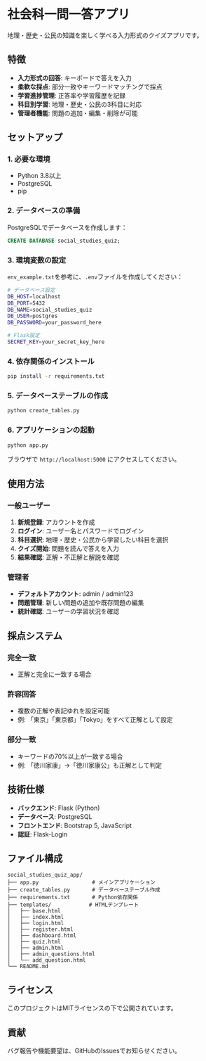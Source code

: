 # 社会科一問一答アプリ

地理・歴史・公民の知識を楽しく学べる入力形式のクイズアプリです。

## 特徴

- **入力形式の回答**: キーボードで答えを入力
- **柔軟な採点**: 部分一致やキーワードマッチングで採点
- **学習進捗管理**: 正答率や学習履歴を記録
- **科目別学習**: 地理・歴史・公民の3科目に対応
- **管理者機能**: 問題の追加・編集・削除が可能

## セットアップ

### 1. 必要な環境

- Python 3.8以上
- PostgreSQL
- pip

### 2. データベースの準備

PostgreSQLでデータベースを作成します：

```sql
CREATE DATABASE social_studies_quiz;
```

### 3. 環境変数の設定

`env_example.txt`を参考に、`.env`ファイルを作成してください：

```bash
# データベース設定
DB_HOST=localhost
DB_PORT=5432
DB_NAME=social_studies_quiz
DB_USER=postgres
DB_PASSWORD=your_password_here

# Flask設定
SECRET_KEY=your_secret_key_here
```

### 4. 依存関係のインストール

```bash
pip install -r requirements.txt
```

### 5. データベーステーブルの作成

```bash
python create_tables.py
```

### 6. アプリケーションの起動

```bash
python app.py
```

ブラウザで `http://localhost:5000` にアクセスしてください。

## 使用方法

### 一般ユーザー

1. **新規登録**: アカウントを作成
2. **ログイン**: ユーザー名とパスワードでログイン
3. **科目選択**: 地理・歴史・公民から学習したい科目を選択
4. **クイズ開始**: 問題を読んで答えを入力
5. **結果確認**: 正解・不正解と解説を確認

### 管理者

- **デフォルトアカウント**: admin / admin123
- **問題管理**: 新しい問題の追加や既存問題の編集
- **統計確認**: ユーザーの学習状況を確認

## 採点システム

### 完全一致
- 正解と完全に一致する場合

### 許容回答
- 複数の正解や表記ゆれを設定可能
- 例: 「東京」「東京都」「Tokyo」をすべて正解として設定

### 部分一致
- キーワードの70%以上が一致する場合
- 例: 「徳川家康」→「徳川家康公」も正解として判定

## 技術仕様

- **バックエンド**: Flask (Python)
- **データベース**: PostgreSQL
- **フロントエンド**: Bootstrap 5, JavaScript
- **認証**: Flask-Login

## ファイル構成

```
social_studies_quiz_app/
├── app.py                 # メインアプリケーション
├── create_tables.py       # データベーステーブル作成
├── requirements.txt       # Python依存関係
├── templates/            # HTMLテンプレート
│   ├── base.html
│   ├── index.html
│   ├── login.html
│   ├── register.html
│   ├── dashboard.html
│   ├── quiz.html
│   ├── admin.html
│   ├── admin_questions.html
│   └── add_question.html
└── README.md
```

## ライセンス

このプロジェクトはMITライセンスの下で公開されています。

## 貢献

バグ報告や機能要望は、GitHubのIssuesでお知らせください。 